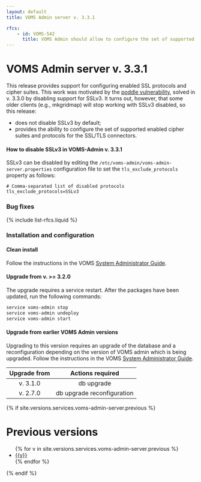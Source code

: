 ```yaml
---
layout: default
title: VOMS Admin server v. 3.3.1

rfcs:
    - id: VOMS-542
      title: VOMS Admin should allow to configure the set of supported SSL protocols and cipher suites
---
```


# VOMS Admin server v. 3.3.1

This release provides support for configuring enabled SSL protocols and cipher
suites. This work was motivated by the [poddle vulnerability][cve-2014-3566],
solved in v. 3.3.0 by disabling support for SSLv3. It turns out, however, that
some older clients (e.g., mkgridmap) will stop working with SSLv3 disabled, so
this release:

- does not disable SSLv3 by default;
- provides the ability to configure the set of supported enabled cipher suites and
  protocols for the SSL/TLS connectors.

#### How to disable SSLv3 in VOMS-Admin v. 3.3.1

SSLv3 can be disabled by editing the
`/etc/voms-admin/voms-admin-server.properties` configuration file to set the
`tls_exclude_protocols` property as follows:

```properties
# Comma-separated list of disabled protocols
tls_exclude_protocols=SSLv3
```

### Bug fixes

{% include list-rfcs.liquid %}

### Installation and configuration

#### Clean install

Follow the instructions in the VOMS [System Administrator
Guide]({{site.baseurl}}/documentation/sysadmin-guide/3.0.2).

#### Upgrade from v. >= 3.2.0

The upgrade requires a service restart.
After the packages have been updated, run the following commands:

```bash
service voms-admin stop
service voms-admin undeploy
service voms-admin start
```

#### Upgrade from earlier VOMS Admin versions

Upgrading to this version requires an upgrade of the database and a
reconfiguration depending on the version of VOMS admin which is being upgraded.
Follow the instructions in the VOMS [System Administrator
Guide]({{site.baseurl}}/documentation/sysadmin-guide/3.0.2).

| Upgrade from   | Actions required                                                                                            |
| :------------: | :----------------:                                                                                          |
| v. 3.1.0       | <span class="label label-important">db upgrade</span>                                                       |
| v. 2.7.0       | <span class="label label-important">db upgrade</span> <span class="label label-info">reconfiguration</span> |


{% if site.versions.services.voms-admin-server.previous %}
# Previous versions

<ul>
{% for v in site.versions.services.voms-admin-server.previous %}
  <li><a href="{{site.baseurl}}/release-notes/voms-admin-server/{{v}}" >{{v}}</a></li>
{% endfor %}
</ul>
{% endif %}


[voms-website]: http://italiangrid.github.io/voms
[voms-admin-guide]: {{site.baseurl}}/documentation/voms-admin-guide/3.3.0
[cve-2014-3566]: https://access.redhat.com/security/cve/CVE-2014-3566
